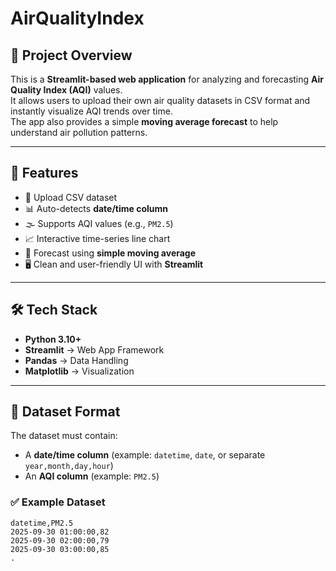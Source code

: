 # AirQualityIndex

## 📌 Project Overview
This is a **Streamlit-based web application** for analyzing and forecasting **Air Quality Index (AQI)** values.  
It allows users to upload their own air quality datasets in CSV format and instantly visualize AQI trends over time.  
The app also provides a simple **moving average forecast** to help understand air pollution patterns.

---

## 🚀 Features
- 📂 Upload CSV dataset
- 📊 Auto-detects **date/time column**
- 🌫️ Supports AQI values (e.g., `PM2.5`)
- 📈 Interactive time-series line chart
- 🔮 Forecast using **simple moving average**
- 🖥️ Clean and user-friendly UI with **Streamlit**

---

## 🛠️ Tech Stack
- **Python 3.10+**
- **Streamlit** → Web App Framework
- **Pandas** → Data Handling
- **Matplotlib** → Visualization

---

## 📂 Dataset Format
The dataset must contain:
- A **date/time column** (example: `datetime`, `date`, or separate `year,month,day,hour`)
- An **AQI column** (example: `PM2.5`)

### ✅ Example Dataset
```csv
datetime,PM2.5
2025-09-30 01:00:00,82
2025-09-30 02:00:00,79
2025-09-30 03:00:00,85
.
